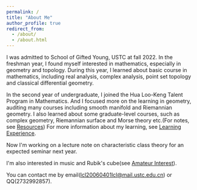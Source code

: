 ```yaml
---
permalink: /
title: "About Me"
author_profile: true
redirect_from: 
  - /about/
  - /about.html
---
```


I was admitted to School of Gifted Young, USTC at fall 2022. In the freshman year, I found myself interested in mathematics, especially in geometry and topology. During this year, I learned about basic course in mathematics, including real analysis, complex analysis, point set topology and classical differential geometry.   

In the second year of undergraduate, I joined the Hua Loo-Keng Talent Program in Mathematics. And I focused more on the learning in geometry, auditing many courses including smooth manifold and Riemannian geometry. I also learned about some graduate-level courses, such as complex geometry, Riemannian surface and Morse theory etc.(For notes, see [Resources](https://lyuchangle2006.github.io/Resources/)) For more information about my learning, see [Learning Experience](https://lyuchangle2006.github.io/Learning/).  

Now I'm working on a lecture note on characteristic class theory for an expected seminar next year.

I'm also interested in music and Rubik's cube(see [Amateur Interest](https://lyuchangle2006.github.io/Interest/)).  

You can contact me by email(lcl20060401lcl@mail.ustc.edu.cn) or QQ(2732992857).


